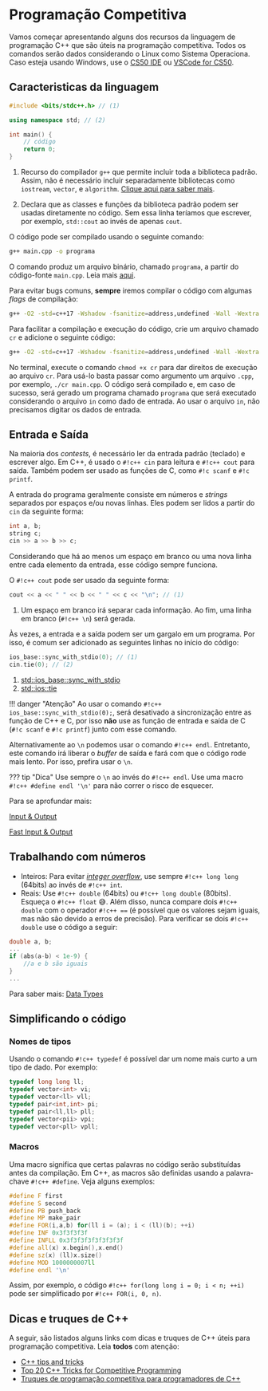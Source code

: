 # Programação Competitiva

Vamos começar apresentando alguns dos recursos da linguagem de programação C++ que são úteis na programação competitiva. Todos os comandos serão dados considerando o Linux como Sistema Operaciona. Caso esteja usando Windows, use o [CS50 IDE](https://ide.cs50.io/) ou [VSCode for CS50](https://code.cs50.io/).

## Caracteristicas da linguagem

``` c++ linenums="1"
#include <bits/stdc++.h> // (1)

using namespace std; // (2)

int main() {
    // código
    return 0;
}
```

1. Recurso do compilador `g++` que permite incluir toda a biblioteca padrão. Assim, não é necessário incluir separadamente bibliotecas como `iostream`, `vector`, e `algorithm`. [Clique aqui para saber mais](https://gcc.gnu.org/onlinedocs/gcc-9.4.0/libstdc++/api/a00719_source.html).

2. Declara que as classes e funções da biblioteca padrão podem
ser usadas diretamente no código. Sem essa linha teríamos que escrever, por exemplo, `std::cout` ao invés de apenas `cout`.

O código pode ser compilado usando o seguinte comando:

```bash
g++ main.cpp -o programa
```

O comando produz um arquivo binário, chamado `programa`, a partir do código-fonte `main.cpp`. Leia mais [aqui](https://usaco.guide/general/cpp-command?lang=cpp).

Para evitar bugs comuns, **sempre** iremos compilar o código com algumas *flags* de compilação:

```bash
g++ -O2 -std=c++17 -Wshadow -fsanitize=address,undefined -Wall -Wextra -Wno-sign-compare -Wno-unused-parameter -Wno-unused-variable -Wno-unused-but-set-variable main.cpp -o programa
```

Para facilitar a compilação e execução do código, crie um arquivo chamado `cr` e adicione o seguinte código:

```bash
g++ -O2 -std=c++17 -Wshadow -fsanitize=address,undefined -Wall -Wextra -Wno-sign-compare -Wno-unused-parameter -Wno-unused-variable -Wno-unused-but-set-variable $1 -o programa && time ./programa < in 
```

No terminal, execute o comando `chmod +x cr` para dar direitos de execução ao arquivo `cr`. Para usá-lo basta passar como argumento um arquivo `.cpp`, por exemplo, `./cr main.cpp`. O código será compilado e, em caso de sucesso, será gerado um programa chamado `programa` que será executado considerando o arquivo `in` como dado de entrada. Ao usar o arquivo `in`, não precisamos digitar os dados de entrada.

## Entrada e Saída

Na maioria dos *contests*, é necessário ler da entrada padrão (teclado) e escrever algo. Em C++, é usado o `#!c++ cin` para leitura e `#!c++ cout` para saída. Também podem ser usado as funções de C, como `#!c scanf` e `#!c printf`.

A entrada do programa geralmente consiste em números e *strings* separados por espaços e/ou novas linhas. Eles podem ser lidos a partir do `cin` da seguinte forma:

``` c++ linenums="1"
int a, b;
string c;
cin >> a >> b >> c;
```

Considerando que há ao menos um espaço em branco ou uma nova linha entre cada elemento da entrada, esse código sempre funciona.

O `#!c++ cout` pode ser usado da seguinte forma:

``` c++ linenums="1"
cout << a << " " << b << " " << c << "\n"; // (1)
```

1. Um espaço em branco irá separar cada informação. Ao fim, uma linha em branco (`#!c++ \n`) será gerada.

Às vezes, a entrada e a saída podem ser um gargalo em um programa. Por isso, é comum ser adicionado as seguintes linhas no início do código:

``` c++ linenums="1"
ios_base::sync_with_stdio(0); // (1)
cin.tie(0); // (2)
```

1. [std::ios_base::sync_with_stdio](https://en.cppreference.com/w/cpp/io/ios_base/sync_with_stdio)
2. [std::ios::tie](https://en.cppreference.com/w/cpp/io/basic_ios/tie)

!!! danger "Atenção"
    Ao usar o comando `#!c++ ios_base::sync_with_stdio(0);`, será desativado a sincronização entre as função de C++ e C, por isso **não** use as função de entrada e saída de C (`#!c scanf` e `#!c printf`) junto com esse comando.

Alternativamente ao `\n` podemos usar o comando `#!c++ endl`. Entretanto, este comando irá liberar o *buffer* de saída e fará com que o código rode mais lento. Por isso, prefira usar o `\n`.

??? tip "Dica"
    Use sempre o `\n` ao invés do `#!c++ endl`. Use uma macro `#!c++ #define endl '\n'` para não correr o risco de esquecer.

Para se aprofundar mais:

[Input & Output](https://usaco.guide/general/input-output?lang=cpp)

[Fast Input & Output](https://usaco.guide/general/fast-io?lang=cpp)

## Trabalhando com números

* Inteiros: Para evitar [*integer overflow*](https://www.cplusplus.com/articles/DE18T05o/), use sempre `#!c++ long long` (64bits) ao invés de `#!c++ int`.
* Reais: Use `#!c++ double` (64bits) ou `#!c++ long double` (80bits). Esqueça o `#!c++ float` 😅. Além disso, nunca compare dois `#!c++ double` com o operador `#!c++ ==` (é possível que os valores sejam iguais, mas não são devido a erros de precisão). Para verificar se dois `#!c++ double` use o código a seguir:

``` c++ linenums="1"
double a, b;
...
if (abs(a-b) < 1e-9) {
    //a e b são iguais
}
...
```

Para saber mais: [Data Types](https://usaco.guide/general/data-types?lang=cpp)

## Simplificando o código

### Nomes de tipos

Usando o comando `#!c++ typedef` é possível dar um nome mais curto a um tipo de dado. Por exemplo:

``` c++ linenums="1"
typedef long long ll;
typedef vector<int> vi;
typedef vector<ll> vll;
typedef pair<int,int> pi;
typedef pair<ll,ll> pll;
typedef vector<pii> vpi;
typedef vector<pll> vpll;
```

### Macros

Uma macro significa que certas palavras no código serão substituídas antes da compilação. Em C++, as macros são definidas usando a palavra-chave `#!c++ #define`. Veja alguns exemplos:

``` c++ linenums="1"
#define F first
#define S second
#define PB push_back
#define MP make_pair
#define FOR(i,a,b) for(ll i = (a); i < (ll)(b); ++i)
#define INF 0x3f3f3f3f
#define INFLL 0x3f3f3f3f3f3f3f3f
#define all(x) x.begin(),x.end()
#define sz(x) (ll)x.size()
#define MOD 1000000007ll
#define endl '\n'
```

Assim, por exemplo, o código `#!c++ for(long long i = 0; i < n; ++i)` pode ser simplificado por `#!c++ FOR(i, 0, n)`.

## Dicas e truques de C++

A seguir, são listados alguns links com dicas e truques de C++ úteis para programação competitiva. Leia **todos** com atenção:

* [C++ tips and tricks](https://codeforces.com/blog/entry/74684)
* [Top 20 C++ Tricks for Competitive Programming](http://www.codingwithart.com/2020/10/top-20-c-tips-and-tricks-for.html)
* [Truques de programação competitiva para programadores de C++](https://neps.academy/br/blog/truques-de-programacao-competitiva-para-programadores-de-c%2B%2B)
